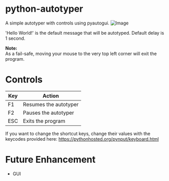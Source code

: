 # python-autotyper
A simple autotyper with controls using pyautogui. 
![Image](https://i.imgur.com/oKkIdSN.png)

'Hello World!' is the default message that will be autotyped. Default delay is 1 second.

**Note:**  
As a fail-safe, moving your mouse to the very top left corner will exit the program.


# Controls

Key | Action
--- | ---
F1 | Resumes the autotyper
F2 | Pauses the autotyper
ESC | Exits the program

If you want to change the shortcut keys, change their values with the keycodes provided here:
https://pythonhosted.org/pynput/keyboard.html


# Future Enhancement
* GUI

